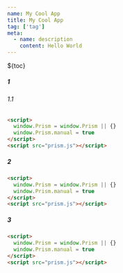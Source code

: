 ```yaml
---
name: My Cool App
title: My Cool App
tag: ['tag']
meta:
  - name: description
    content: Hello World
---
```


${toc}

##### 1

###### 1.1

```html
<script>
  window.Prism = window.Prism || {}
  window.Prism.manual = true
</script>
<script src="prism.js"></script>
```

##### 2

```html
<script>
  window.Prism = window.Prism || {}
  window.Prism.manual = true
</script>
<script src="prism.js"></script>
```

##### 3

```html
<script>
  window.Prism = window.Prism || {}
  window.Prism.manual = true
</script>
<script src="prism.js"></script>
```
